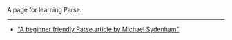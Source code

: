 A page for learning Parse.
***

* ["A beginner friendly Parse article by Michael Sydenham"](http://www.michaelsydenham.com/reds-parse-dialect/)